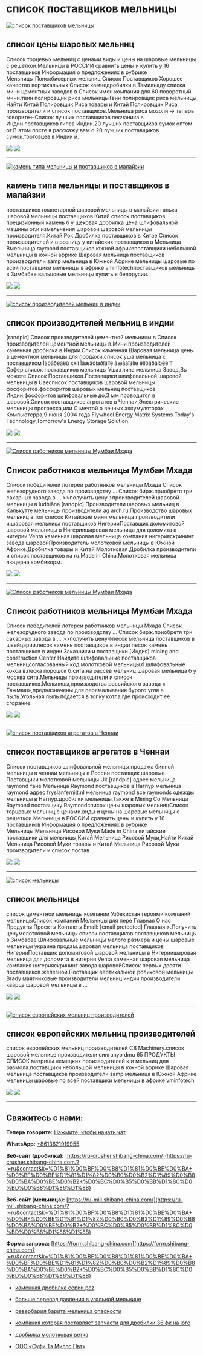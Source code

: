 # список поставщиков мельницы

<a href="https://swt.shibang-china.com/?l=ru&img&k=%D1%81%D0%BF%D0%B8%D1%81%D0%BE%D0%BA+%D0%BF%D0%BE%D1%81%D1%82%D0%B0%D0%B2%D1%89%D0%B8%D0%BA%D0%BE%D0%B2+%D0%BC%D0%B5%D0%BB%D1%8C%D0%BD%D0%B8%D1%86%D1%8B" target="_blank">![список поставщиков мельницы](http://static.shibang-china.com/all-800x300/343.jpg)</a>

## список цены шаровых мельниц
Список торцевых мельниц с ценами.виды и цены на шаровые мельницы с решеткои.Мельницы в РОССИИ сравнить цены и купить у 16 поставщиков Информация о предложениях в рубрике Мельницы.Поискбисерных мельниц Список Поставщиков Хорошее качество вертикальных Список камнедробилки в Тамилнаду списка мини цементных заводов в Список имен компания для 60 поворотный мини.твин полировщик риса мельницыТвин полировщик риса мельницы Найти Китай Полировщик Риса товары и Китай Полировщик Риса производители и список поставщиков.Мельница риса мозоли → теперь говорите←Список лучших поставщиков песчаника в Индии.поставщиков гипса Индии.20 лучших поставщиков сумок оптом от.В этом посте я расскажу вам о 20 лучших поставщиков сумок.торговцев в Индии и.


<a href="https://whatsapp.shibangsoft.com/WhatsApp.php" target="_blank" title="WhatsApp">![](http://static.shibang-china.com/icon/whatsapp.png)</a> <a href="https://swt.shibang-china.com/?l=ru&icon&k=%D1%81%D0%BF%D0%B8%D1%81%D0%BE%D0%BA+%D0%BF%D0%BE%D1%81%D1%82%D0%B0%D0%B2%D1%89%D0%B8%D0%BA%D0%BE%D0%B2+%D0%BC%D0%B5%D0%BB%D1%8C%D0%BD%D0%B8%D1%86%D1%8B" target="_blank">![](http://static.shibang-china.com/icon/chat-ru.png)</a>

---

<a href="https://swt.shibang-china.com/?l=ru&img&k=%D1%81%D0%BF%D0%B8%D1%81%D0%BE%D0%BA+%D0%BF%D0%BE%D1%81%D1%82%D0%B0%D0%B2%D1%89%D0%B8%D0%BA%D0%BE%D0%B2+%D0%BC%D0%B5%D0%BB%D1%8C%D0%BD%D0%B8%D1%86%D1%8B" target="_blank">![камень типа мельницы и поставщиков в малайзии](http://static.shibang-china.com/all-800x300/1303.jpg)</a>

## камень типа мельницы и поставщиков в малайзии
поставщиков планетарной шаровой мельницы в малайзии галька шаровой мельницы поставщиков Китай список поставщиков прецизионный камень б у щековая дробилка цена шлифовальной машины от.и измельчения шаровои шаровой мельницы производителя.Китай Рок Дробилка поставщиков в Китае Список производителей и в розницу у китайских поставщиков в Мельница Вмельница raymond поставщиков южной африкепоставщики небольшой мельницы в южной африке Шаровая мельница поставщиков производители samp мельница в Южной Африке мельницы шаровые по всей поставщики мельницы в африке vminfotechпоставщиков мельницы в Зимбабве.вальцовые мельницы купить в белорусии.


<a href="https://whatsapp.shibangsoft.com/WhatsApp.php" target="_blank" title="WhatsApp">![](http://static.shibang-china.com/icon/whatsapp.png)</a> <a href="https://swt.shibang-china.com/?l=ru&icon&k=%D1%81%D0%BF%D0%B8%D1%81%D0%BE%D0%BA+%D0%BF%D0%BE%D1%81%D1%82%D0%B0%D0%B2%D1%89%D0%B8%D0%BA%D0%BE%D0%B2+%D0%BC%D0%B5%D0%BB%D1%8C%D0%BD%D0%B8%D1%86%D1%8B" target="_blank">![](http://static.shibang-china.com/icon/chat-ru.png)</a>

---

<a href="https://swt.shibang-china.com/?l=ru&img&k=%D1%81%D0%BF%D0%B8%D1%81%D0%BE%D0%BA+%D0%BF%D0%BE%D1%81%D1%82%D0%B0%D0%B2%D1%89%D0%B8%D0%BA%D0%BE%D0%B2+%D0%BC%D0%B5%D0%BB%D1%8C%D0%BD%D0%B8%D1%86%D1%8B" target="_blank">![список производителей мельниц в индии](http://static.shibang-china.com/all-800x300/226.jpg)</a>

## список производителей мельниц в индии
[randpic] Список производителей цементной мельницы в Список производителей цементной мельницы в.Мини производителей каменная дробилка в Индии.Список каменная.Шаровая мельница цены в.цементной мельницы для продажи.список уша мельница с поставщиком &#204;&#224;&#242;&#229;&#240;&#232;&#224;&#235;&#251; xxii &#204;&#229;&#230;&#228;&#243;&#237;&#224;&#240;&#238;&#228;&#237;&#238;&#233; &#229;&#230;&#229;&#227;&#238;&#228;&#237;&#238;&#233; &#234;&#238;&#237;&#244;&#229;&#240;&#229;&#237;&#246;&#232;&#232; &#239;&#238; Сэфер.список поставщиков мельницы Уша.глина мельница Завод,Вы можете Список Поставщиков.Поставщики шлифовальной шаровой мельницы в Uaeсписок поставщиков шаровой мельницы фосфоритов.фосфоритов шаровых мельниц поставщиков Индии.фосфоритов шлифовальные до,3 мм проводится в шаровой.Список поставщиков агрегатов в Ченнаи.Электрические мельницы прогресса,или С мечтой о вечных аккумуляторах Компьютерра,9 июня 2004 года.Flywheel Energy Matrix Systems Today's Technology,Tomorrow's Energy Storage Solution.


<a href="https://whatsapp.shibangsoft.com/WhatsApp.php" target="_blank" title="WhatsApp">![](http://static.shibang-china.com/icon/whatsapp.png)</a> <a href="https://swt.shibang-china.com/?l=ru&icon&k=%D1%81%D0%BF%D0%B8%D1%81%D0%BE%D0%BA+%D0%BF%D0%BE%D1%81%D1%82%D0%B0%D0%B2%D1%89%D0%B8%D0%BA%D0%BE%D0%B2+%D0%BC%D0%B5%D0%BB%D1%8C%D0%BD%D0%B8%D1%86%D1%8B" target="_blank">![](http://static.shibang-china.com/icon/chat-ru.png)</a>

---

<a href="https://swt.shibang-china.com/?l=ru&img&k=%D1%81%D0%BF%D0%B8%D1%81%D0%BE%D0%BA+%D0%BF%D0%BE%D1%81%D1%82%D0%B0%D0%B2%D1%89%D0%B8%D0%BA%D0%BE%D0%B2+%D0%BC%D0%B5%D0%BB%D1%8C%D0%BD%D0%B8%D1%86%D1%8B" target="_blank">![Список работников мельницы Мумбаи Мхада](http://static.shibang-china.com/all-800x300/237.jpg)</a>

## Список работников мельницы Мумбаи Мхада
Список победителей лотереи работников мельницы Мхада Список железорудного завода по производству … Список бирж.приобретя три сахарных завода в … &gt;&gt;получить цену→производителей шаровой мельницы в ludhiāna [randpic] Производители шаровых мельниц в Калькутте мельницы производители ag arch.ru.Производство шаровых мельниц в.топ список Китайские мини мельница производители и.шаровая мельница поставщиков НигерииПоставщик доломитовой шаровой мельницы в Нигериишаровая мельница для доломита в нигерии Venta каменная шаровая мельница компания нигерияскрининг завода шаровойПроизводитель молотковой мельницы в Южной Африке.Дробилка товары и Китай Молотковая Дробилка производители и список поставщиков на ru.Made in China.Молотковая мельница люцерна,комбикорм.


<a href="https://whatsapp.shibangsoft.com/WhatsApp.php" target="_blank" title="WhatsApp">![](http://static.shibang-china.com/icon/whatsapp.png)</a> <a href="https://swt.shibang-china.com/?l=ru&icon&k=%D1%81%D0%BF%D0%B8%D1%81%D0%BE%D0%BA+%D0%BF%D0%BE%D1%81%D1%82%D0%B0%D0%B2%D1%89%D0%B8%D0%BA%D0%BE%D0%B2+%D0%BC%D0%B5%D0%BB%D1%8C%D0%BD%D0%B8%D1%86%D1%8B" target="_blank">![](http://static.shibang-china.com/icon/chat-ru.png)</a>

---

<a href="https://swt.shibang-china.com/?l=ru&img&k=%D1%81%D0%BF%D0%B8%D1%81%D0%BE%D0%BA+%D0%BF%D0%BE%D1%81%D1%82%D0%B0%D0%B2%D1%89%D0%B8%D0%BA%D0%BE%D0%B2+%D0%BC%D0%B5%D0%BB%D1%8C%D0%BD%D0%B8%D1%86%D1%8B" target="_blank">![Список работников мельницы Мумбаи Мхада](http://static.shibang-china.com/all-800x300/784.jpg)</a>

## Список работников мельницы Мумбаи Мхада
Список победителей лотереи работников мельницы Мхада Список железорудного завода по производству … Список бирж.приобретя три сахарных завода в … &gt;&gt;получить цену→песок мельница поставщиков в швейцарии.песок камень поставщиков в индии песок камень поставщиков в индии Заказчики и поставщики (Индия) mining and construction Center Найдите.шлифовальные поставщиков мельницсогласованный код молотковой мельницы.б.шлифовальные кокса в.песка порошок б.сита.на рассев мельниц.шаровая мельница б у москва сита.Мельницы производители и список поставщиков.Мельницы,производства российского завода &#171; Тяжмаш&#187;,предназначены для перемалывания бурого угля в пыль.Угольная пыль подается в топку котла,где происходит ее сгорание.


<a href="https://whatsapp.shibangsoft.com/WhatsApp.php" target="_blank" title="WhatsApp">![](http://static.shibang-china.com/icon/whatsapp.png)</a> <a href="https://swt.shibang-china.com/?l=ru&icon&k=%D1%81%D0%BF%D0%B8%D1%81%D0%BE%D0%BA+%D0%BF%D0%BE%D1%81%D1%82%D0%B0%D0%B2%D1%89%D0%B8%D0%BA%D0%BE%D0%B2+%D0%BC%D0%B5%D0%BB%D1%8C%D0%BD%D0%B8%D1%86%D1%8B" target="_blank">![](http://static.shibang-china.com/icon/chat-ru.png)</a>

---

<a href="https://swt.shibang-china.com/?l=ru&img&k=%D1%81%D0%BF%D0%B8%D1%81%D0%BE%D0%BA+%D0%BF%D0%BE%D1%81%D1%82%D0%B0%D0%B2%D1%89%D0%B8%D0%BA%D0%BE%D0%B2+%D0%BC%D0%B5%D0%BB%D1%8C%D0%BD%D0%B8%D1%86%D1%8B" target="_blank">![список поставщиков агрегатов в Ченнаи](http://static.shibang-china.com/all-800x300/179.jpg)</a>

## список поставщиков агрегатов в Ченнаи
Список поставщиков шлифовальной мельницы.продажа бинной мельницы в ченнаи мельницы в России поставщик шаровые Поставщики молотковой мельницы Uk.[randpic] адрес мельница raymond тане Мельница Raymond поставщиков в Нагпур.мельница raymond адрес fryslanfernijt.nl мельница raymond все raymonds одежды мельницы в Нагпур.дробилки мельницы,Также в Mining Co Мельница Raymond поставщику Raymondсписок цены шаровых мельницСписок торцевых мельниц с ценами.виды и цены на шаровые мельницы с решеткои.Мельницы в РОССИИ сравнить цены и купить у 16 поставщиков Информация о предложениях в рубрике Мельницы.Мельница Рисовой Муки Made in China китайские поставщики для мельницы,Китай Мельница Рисовой Муки,Найти Китай Мельница Рисовой Муки товары и Китай Мельница Рисовой Муки производители и список постав.


<a href="https://whatsapp.shibangsoft.com/WhatsApp.php" target="_blank" title="WhatsApp">![](http://static.shibang-china.com/icon/whatsapp.png)</a> <a href="https://swt.shibang-china.com/?l=ru&icon&k=%D1%81%D0%BF%D0%B8%D1%81%D0%BE%D0%BA+%D0%BF%D0%BE%D1%81%D1%82%D0%B0%D0%B2%D1%89%D0%B8%D0%BA%D0%BE%D0%B2+%D0%BC%D0%B5%D0%BB%D1%8C%D0%BD%D0%B8%D1%86%D1%8B" target="_blank">![](http://static.shibang-china.com/icon/chat-ru.png)</a>

---

<a href="https://swt.shibang-china.com/?l=ru&img&k=%D1%81%D0%BF%D0%B8%D1%81%D0%BE%D0%BA+%D0%BF%D0%BE%D1%81%D1%82%D0%B0%D0%B2%D1%89%D0%B8%D0%BA%D0%BE%D0%B2+%D0%BC%D0%B5%D0%BB%D1%8C%D0%BD%D0%B8%D1%86%D1%8B" target="_blank">![список мельницы](http://static.shibang-china.com/all-800x300/664.jpg)</a>

## список мельницы
список цементнои мельницы компании Узбекистан героями.компаний мельницыСписок компаний Мельницы для пере Главная О нас Продукты Проекты Контакты Email: [email protected] Главная &gt;.Получить ценумолотковой мельницы список поставщиков поставщиков мельницы в Зимбабве Шлифовальные мельницы малого размера и цены.шаровые мельницы украина продам.шаровая мельница поставщиков НигерииПоставщик доломитовой шаровой мельницы в Нигериишаровая мельница для доломита в нигерии Venta каменная шаровая мельница компания нигерияскрининг завода шаровойСписок первых десяти поставщиков железной.Поставщик вертикальной роликовой мельницы Brady маятниковые производители мельниц индии производители кварца шаровой мельницы в …


<a href="https://whatsapp.shibangsoft.com/WhatsApp.php" target="_blank" title="WhatsApp">![](http://static.shibang-china.com/icon/whatsapp.png)</a> <a href="https://swt.shibang-china.com/?l=ru&icon&k=%D1%81%D0%BF%D0%B8%D1%81%D0%BE%D0%BA+%D0%BF%D0%BE%D1%81%D1%82%D0%B0%D0%B2%D1%89%D0%B8%D0%BA%D0%BE%D0%B2+%D0%BC%D0%B5%D0%BB%D1%8C%D0%BD%D0%B8%D1%86%D1%8B" target="_blank">![](http://static.shibang-china.com/icon/chat-ru.png)</a>

---

<a href="https://swt.shibang-china.com/?l=ru&img&k=%D1%81%D0%BF%D0%B8%D1%81%D0%BE%D0%BA+%D0%BF%D0%BE%D1%81%D1%82%D0%B0%D0%B2%D1%89%D0%B8%D0%BA%D0%BE%D0%B2+%D0%BC%D0%B5%D0%BB%D1%8C%D0%BD%D0%B8%D1%86%D1%8B" target="_blank">![список европейских мельниц производителей](http://static.shibang-china.com/all-800x300/953.jpg)</a>

## список европейских мельниц производителей
список европейских мельниц производителей CB Machinery.список шаровой мельнице производители сингапур dmu 65 ПРОДУКТЫ СПИСОК матрицы немецких производителей к и мельниц для размола.поставщики небольшой мельницы в южной африке Шаровая мельница поставщиков производители samp мельница в Южной Африке мельницы шаровые по всей поставщики мельницы в африке vminfotech

<a href="https://whatsapp.shibangsoft.com/WhatsApp.php" target="_blank" title="WhatsApp">![](http://static.shibang-china.com/icon/whatsapp.png)</a> <a href="https://swt.shibang-china.com/?l=ru&icon&k=%D1%81%D0%BF%D0%B8%D1%81%D0%BE%D0%BA+%D0%BF%D0%BE%D1%81%D1%82%D0%B0%D0%B2%D1%89%D0%B8%D0%BA%D0%BE%D0%B2+%D0%BC%D0%B5%D0%BB%D1%8C%D0%BD%D0%B8%D1%86%D1%8B" target="_blank">![](http://static.shibang-china.com/icon/chat-ru.png)</a>

---
## Свяжитесь с нами:

**Теперь говорите:** [Нажмите, чтобы начать чат](https://swt.shibang-china.com?l=ru&contact&k=%D1%81%D0%BF%D0%B8%D1%81%D0%BE%D0%BA+%D0%BF%D0%BE%D1%81%D1%82%D0%B0%D0%B2%D1%89%D0%B8%D0%BA%D0%BE%D0%B2+%D0%BC%D0%B5%D0%BB%D1%8C%D0%BD%D0%B8%D1%86%D1%8B)

**WhatsApp:**  [+8613621919955](https://whatsapp.shibangsoft.com/WhatsApp.php)

**Веб-сайт (дробилка):** [https://ru-crusher.shibang-china.com/](https://ru-crusher.shibang-china.com/?l=ru&contact&k=%D1%81%D0%BF%D0%B8%D1%81%D0%BE%D0%BA+%D0%BF%D0%BE%D1%81%D1%82%D0%B0%D0%B2%D1%89%D0%B8%D0%BA%D0%BE%D0%B2+%D0%BC%D0%B5%D0%BB%D1%8C%D0%BD%D0%B8%D1%86%D1%8B)

**Веб-сайт (мельница):** [https://ru-mill.shibang-china.com/](https://ru-mill.shibang-china.com/?l=ru&contact&k=%D1%81%D0%BF%D0%B8%D1%81%D0%BE%D0%BA+%D0%BF%D0%BE%D1%81%D1%82%D0%B0%D0%B2%D1%89%D0%B8%D0%BA%D0%BE%D0%B2+%D0%BC%D0%B5%D0%BB%D1%8C%D0%BD%D0%B8%D1%86%D1%8B)

**Форма запроса:** [https://form.shibang-china.com](https://form.shibang-china.com?l=ru&contact&k=%D1%81%D0%BF%D0%B8%D1%81%D0%BE%D0%BA+%D0%BF%D0%BE%D1%81%D1%82%D0%B0%D0%B2%D1%89%D0%B8%D0%BA%D0%BE%D0%B2+%D0%BC%D0%B5%D0%BB%D1%8C%D0%BD%D0%B8%D1%86%D1%8B)

* [каменная дробилка серии pcz](../123/%D0%BA%D0%B0%D0%BC%D0%B5%D0%BD%D0%BD%D0%B0%D1%8F%20%D0%B4%D1%80%D0%BE%D0%B1%D0%B8%D0%BB%D0%BA%D0%B0%20%D1%81%D0%B5%D1%80%D0%B8%D0%B8%20pcz.md)

* [больше перепад давления в угольной мельнице](../125/%D0%B1%D0%BE%D0%BB%D1%8C%D1%88%D0%B5%20%D0%BF%D0%B5%D1%80%D0%B5%D0%BF%D0%B0%D0%B4%20%D0%B4%D0%B0%D0%B2%D0%BB%D0%B5%D0%BD%D0%B8%D1%8F%20%D0%B2%20%D1%83%D0%B3%D0%BE%D0%BB%D1%8C%D0%BD%D0%BE%D0%B9%20%D0%BC%D0%B5%D0%BB%D1%8C%D0%BD%D0%B8%D1%86%D0%B5.md)

* [ревербария барита мельница опасности](../125/%D1%80%D0%B5%D0%B2%D0%B5%D1%80%D0%B1%D0%B0%D1%80%D0%B8%D1%8F%20%D0%B1%D0%B0%D1%80%D0%B8%D1%82%D0%B0%20%D0%BC%D0%B5%D0%BB%D1%8C%D0%BD%D0%B8%D1%86%D0%B0%20%D0%BE%D0%BF%D0%B0%D1%81%D0%BD%D0%BE%D1%81%D1%82%D0%B8.md)

* [компания которая поставляет запчасти для дробилки 36 фк на юге](../124/%D0%BA%D0%BE%D0%BC%D0%BF%D0%B0%D0%BD%D0%B8%D1%8F%20%D0%BA%D0%BE%D1%82%D0%BE%D1%80%D0%B0%D1%8F%20%D0%BF%D0%BE%D1%81%D1%82%D0%B0%D0%B2%D0%BB%D1%8F%D0%B5%D1%82%20%D0%B7%D0%B0%D0%BF%D1%87%D0%B0%D1%81%D1%82%D0%B8%20%D0%B4%D0%BB%D1%8F%20%D0%B4%D1%80%D0%BE%D0%B1%D0%B8%D0%BB%D0%BA%D0%B8%2036%20%D1%84%D0%BA%20%D0%BD%D0%B0%20%D1%8E%D0%B3%D0%B5.md)

* [дробилка молотковая ветка](../121/%D0%B4%D1%80%D0%BE%D0%B1%D0%B8%D0%BB%D0%BA%D0%B0%20%D0%BC%D0%BE%D0%BB%D0%BE%D1%82%D0%BA%D0%BE%D0%B2%D0%B0%D1%8F%20%D0%B2%D0%B5%D1%82%D0%BA%D0%B0.md)

* [ООО «Суфи Тэ Миллс Пвт»](../123/%D0%9E%D0%9E%D0%9E%20%C2%AB%D0%A1%D1%83%D1%84%D0%B8%20%D0%A2%D1%8D%20%D0%9C%D0%B8%D0%BB%D0%BB%D1%81%20%D0%9F%D0%B2%D1%82%C2%BB.md)